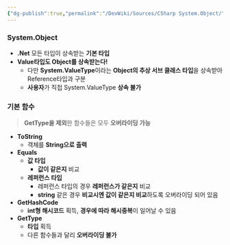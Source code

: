 ```yaml
---
{"dg-publish":true,"permalink":"/DevWiki/Sources/CSharp System.Object/","noteIcon":"","created":"2024-10-01T11:42:45.000+09:00","updated":"2025-07-19T22:58:36.000+09:00"}
---
```


### System.Object
* **.Net** 모든 타입이 상속받는 **기본 타입**
* **Value타입도 Object를 상속받는다!**
	* 다만 **System.ValueType**이라는 **Object의 추상 서브 클래스 타입**을 상속받아 Reference타입과 구분
	* **사용자**가 직접 System.ValueType **상속 불가**
### 기본 함수
> **GetType을 제외**한 함수들은 모두 **오버라이딩 가능**

* **ToString**
	* 객체를 **String으로 출력**
* **Equals**
	* **값 타입**
		* **값이 같은지** 비교
	* **레퍼런스 타입**
		* 레퍼런스 타입의 경우 **레퍼런스가 같은지** 비교
		* **string** 같은 경우 **비교시엔 값이 같은지 비교**하도록 오버라이딩 되어 있음
* **GetHashCode**
	* **int형 해시코드** 획득, **경우에 따라 해시중복**이 일어날 수 있음
* **GetType**
	* **타입** 획득
	* 다른 함수들과 달리 **오버라이딩 불가**